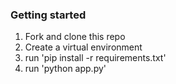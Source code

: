 ### Getting started

1. Fork and clone this repo
2. Create a virtual environment
3. run 'pip install -r requirements.txt'
4. run 'python app.py'
